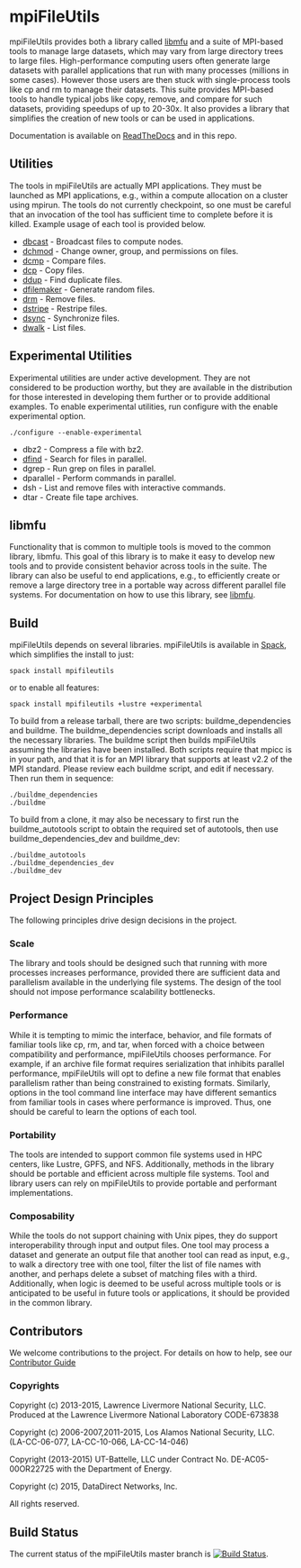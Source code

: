 # mpiFileUtils
mpiFileUtils provides both a library called [libmfu](src/common/README.md) and a suite of MPI-based tools to manage large datasets, which may vary from large directory trees to large files. High-performance computing users often generate large datasets with parallel applications that run with many processes (millions in some cases). However those users are then stuck with single-process tools like cp and rm to manage their datasets. This suite provides MPI-based tools to handle typical jobs like copy, remove, and compare for such datasets, providing speedups of up to 20-30x.  It also provides a library that simplifies the creation of new tools or can be used in applications.

Documentation is available on [ReadTheDocs](http://mpifileutils.readthedocs.io) and in this repo.

## Utilities
The tools in mpiFileUtils are actually MPI applications.
They must be launched as MPI applications, e.g., within a compute allocation on a cluster using mpirun.
The tools do not currently checkpoint,
so one must be careful that an invocation of the tool has sufficient time to complete before it is killed.
Example usage of each tool is provided below.

 - [dbcast](doc/rst/dbcast.1.rst) - Broadcast files to compute nodes.
 - [dchmod](doc/rst/dchmod.1.rst) - Change owner, group, and permissions on files.
 - [dcmp](doc/rst/dcmp.1.rst) - Compare files.
 - [dcp](doc/rst/dcp.1.rst) - Copy files.
 - [ddup](doc/rst/ddup.1.rst) - Find duplicate files.
 - [dfilemaker](doc/rst/dfilemaker.1.rst) - Generate random files.
 - [drm](doc/rst/drm.1.rst) - Remove files.
 - [dstripe](doc/rst/dstripe.1.rst) - Restripe files.
 - [dsync](doc/rst/dsync.1.rst) - Synchronize files.
 - [dwalk](doc/rst/dwalk.1.rst) - List files.

## Experimental Utilities
Experimental utilities are under active development.
They are not considered to be production worthy, but they are available in the distribution
for those interested in developing them further or to provide additional examples.
To enable experimental utilities, run configure with the enable experimental option.

    ./configure --enable-experimental

 - dbz2 - Compress a file with bz2.
 - [dfind](doc/rst/experimental/dfind.1.rst) - Search for files in parallel.
 - dgrep - Run grep on files in parallel.
 - dparallel - Perform commands in parallel.
 - dsh - List and remove files with interactive commands.
 - dtar - Create file tape archives.

## libmfu
Functionality that is common to multiple tools is moved to the common library, libmfu.
This goal of this library is to make it easy to develop new tools and to provide consistent behavior across tools in the suite.
The library can also be useful to end applications, e.g.,
to efficiently create or remove a large directory tree in a portable way across different parallel file systems.
For documentation on how to use this library, see [libmfu](src/common/README.md).

## Build
mpiFileUtils depends on several libraries.
mpiFileUtils is available in [Spack](https://spack.io/), which simplifies the install to just:

    spack install mpifileutils

or to enable all features:

    spack install mpifileutils +lustre +experimental

To build from a release tarball, there are two scripts: buildme\_dependencies and buildme.  The buildme\_dependencies script downloads and installs all the necessary libraries.  The buildme script then builds mpiFileUtils assuming the libraries have been installed.  Both scripts require that mpicc is in your path, and that it is for an MPI library that supports at least v2.2 of the MPI standard.  Please review each buildme script, and edit if necessary.  Then run them in sequence:

    ./buildme_dependencies
    ./buildme

To build from a clone, it may also be necessary to first run the buildme\_autotools script to obtain the required set of autotools, then use buildme\_dependencies\_dev and buildme\_dev:

    ./buildme_autotools
    ./buildme_dependencies_dev
    ./buildme_dev

## Project Design Principles
The following principles drive design decisions in the project.

### Scale
The library and tools should be designed such that running with more processes increases performance,
provided there are sufficient data and parallelism available in the underlying file systems.
The design of the tool should not impose performance scalability bottlenecks.

### Performance
While it is tempting to mimic the interface, behavior, and file formats of familiar tools like cp, rm, and tar,
when forced with a choice between compatibility and performance, mpiFileUtils chooses performance.
For example, if an archive file format requires serialization that inhibits parallel performance,
mpiFileUtils will opt to define a new file format that enables parallelism rather than being constrained to existing formats.
Similarly, options in the tool command line interface may have different semantics from familiar tools
in cases where performance is improved.
Thus, one should be careful to learn the options of each tool.

### Portability
The tools are intended to support common file systems used in HPC centers, like Lustre, GPFS, and NFS.
Additionally, methods in the library should be portable and efficient across multiple file systems.
Tool and library users can rely on mpiFileUtils to provide portable and performant implementations.

### Composability
While the tools do not support chaining with Unix pipes,
they do support interoperability through input and output files.
One tool may process a dataset and generate an output file that another tool can read as input,
e.g., to walk a directory tree with one tool, filter the list of file names with another, and perhaps delete a subset of matching files with a third.
Additionally, when logic is deemed to be useful across multiple tools or is anticipated to be useful in future tools or applications,
it should be provided in the common library.

## Contributors
We welcome contributions to the project.  For details on how to help, see our [Contributor Guide](.github/CONTRIBUTORS.md)

### Copyrights

Copyright (c) 2013-2015, Lawrence Livermore National Security, LLC.
  Produced at the Lawrence Livermore National Laboratory
  CODE-673838

Copyright (c) 2006-2007,2011-2015, Los Alamos National Security, LLC.
  (LA-CC-06-077, LA-CC-10-066, LA-CC-14-046)

Copyright (2013-2015) UT-Battelle, LLC under Contract No.
DE-AC05-00OR22725 with the Department of Energy.

Copyright (c) 2015, DataDirect Networks, Inc.

All rights reserved.

## Build Status
The current status of the mpiFileUtils master branch is [![Build Status](https://travis-ci.org/hpc/mpifileutils.png?branch=master)](https://travis-ci.org/hpc/mpifileutils).
